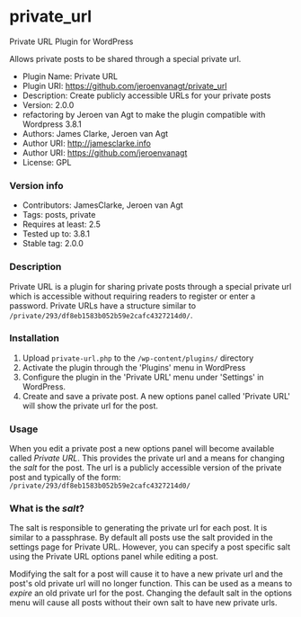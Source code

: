 private_url
===========

Private URL Plugin for WordPress

Allows private posts to be shared through a special private url.

* Plugin Name: Private URL
* Plugin URI: https://github.com/jeroenvanagt/private_url
* Description: Create publicly accessible URLs for your private posts
* Version: 2.0.0
* refactoring by Jeroen van Agt to make the plugin compatible with Wordpress 3.8.1
* Authors: James Clarke, Jeroen van Agt
* Author URI: http://jamesclarke.info
* Author URI: https://github.com/jeroenvanagt 
* License: GPL

### Version info ###

* Contributors: JamesClarke, Jeroen van Agt
* Tags: posts, private
* Requires at least: 2.5
* Tested up to: 3.8.1
* Stable tag: 2.0.0

### Description ###

Private URL is a plugin for sharing private posts through a special
private url which is accessible without requiring readers to register or
enter a password.  Private URLs have a structure similar to
`/private/293/df8eb1583b052b59e2cafc4327214d0/`.

### Installation ###

1. Upload `private-url.php` to the `/wp-content/plugins/` directory
2. Activate the plugin through the 'Plugins' menu in WordPress
3. Configure the plugin in the 'Private URL' menu under 'Settings' in
   WordPress.
4. Create and save a private post.  A new options panel called 'Private
   URL' will show the private url for the post.

### Usage ###

When you edit a private post a new options panel will become available
called *Private URL*.  This provides the private url and a means for
changing the *salt* for the post.  The url is a publicly accessible
version of the private post and typically of the form:
`/private/293/df8eb1583b052b59e2cafc4327214d0/`

### What is the *salt*?

The salt is responsible to generating the private url for each post.  It
is similar to a passphrase.  By default all posts use the salt provided
in the settings page for Private URL.  However, you can specify a post
specific salt using the Private URL options panel while editing a post.

Modifying the salt for a post will cause it to have a new private url
and the post's old private url will no longer function.  This can be
used as a means to *expire* an old private url for the post.  Changing
the default salt in the options menu will cause all posts without their
own salt to have new private urls.
